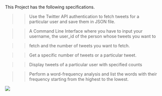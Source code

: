 This Project has the following specifications.

>> Use the Twitter API authentication to fetch tweets for a particular user and save them in JSON file.


>> A Command Line Interface where you have to input your username, the user_id of the person whose tweets you want to 

>> fetch and the number of tweets you want to fetch.

>> Get a specific number of tweets or a particular tweet.

>> Display tweets of a particular user with specified counts

>> Perform a word-frequency analysis and list the words with their frequency starting from the highest to the lowest. 

<a href="https://codeclimate.com/repos/56cf48e7ccc42e00890045b2/feed"><img src="https://codeclimate.com/repos/56cf48e7ccc42e00890045b2/badges/8ac69edd0f615cfb2cea/gpa.svg" /></a>
